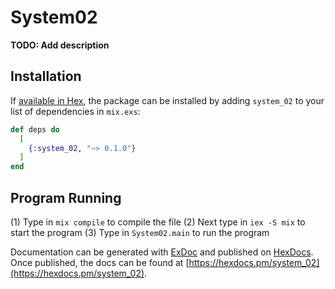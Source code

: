 # System02

**TODO: Add description**

## Installation

If [available in Hex](https://hex.pm/docs/publish), the package can be installed
by adding `system_02` to your list of dependencies in `mix.exs`:

```elixir
def deps do
  [
    {:system_02, "~> 0.1.0"}
  ]
end
```

## Program Running

(1) Type in `mix compile` to compile the file
(2) Next type in `iex -S mix` to start the program
(3) Type in `System02.main` to run the program

Documentation can be generated with [ExDoc](https://github.com/elixir-lang/ex_doc)
and published on [HexDocs](https://hexdocs.pm). Once published, the docs can
be found at [https://hexdocs.pm/system_02](https://hexdocs.pm/system_02).
